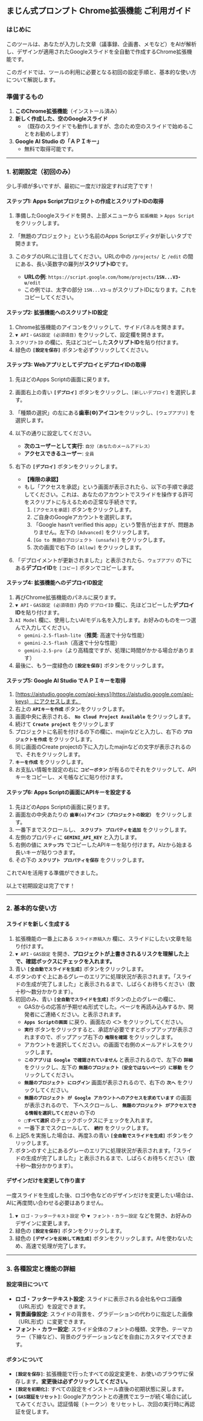 ## **まじん式プロンプト Chrome拡張機能 ご利用ガイド**

### **はじめに**

このツールは、あなたが入力した文章（議事録、企画書、メモなど）をAIが解析し、デザインが適用されたGoogleスライドを全自動で作成するChrome拡張機能です。

このガイドでは、ツールの利用に必要となる初回の設定手順と、基本的な使い方について解説します。

### **準備するもの**

1.  **このChrome拡張機能**（インストール済み）
2.  **新しく作成した、空のGoogleスライド**
    *  （既存のスライドでも動作しますが、念のため空のスライドで始めることをお勧めします）
3.  **Google AI Studio の「ＡＰＩキー」**
    *  無料で取得可能です。

---

### **1. 初期設定（初回のみ）**

少し手順が多いですが、最初に一度だけ設定すれば完了です！

#### **ステップ1: Apps Scriptプロジェクトの作成とスクリプトIDの取得**

1.  準備したGoogleスライドを開き、上部メニューから `拡張機能` > `Apps Script` をクリックします。
2.  「無題のプロジェクト」という名前のApps Scriptエディタが新しいタブで開きます。
3.  このタブのURLに注目してください。URLの中の `/projects/` と `/edit` の間にある、長い英数字の羅列が**スクリプトID**です。

    *   **URLの例**: `https://script.google.com/home/projects/`**`1SN...V3-u`**`/edit`
    *   この例では、太字の部分 `1SN...V3-u` がスクリプトIDになります。これをコピーしてください。

#### **ステップ2: 拡張機能へのスクリプトID設定**

1.  Chrome拡張機能のアイコンをクリックして、サイドパネルを開きます。
2.  `▼ API・GAS設定 (必須項目)` をクリックして、設定欄を開きます。
3.  `スクリプトID` の欄に、先ほどコピーした**スクリプトID**を貼り付けます。
4.  緑色の **`[設定を保存]`** ボタンを必ずクリックしてください。

#### **ステップ3: WebアプリとしてデプロイとデプロイIDの取得**

1.  先ほどのApps Scriptの画面に戻ります。
2.  画面右上の青い **`[デプロイ]`** ボタンをクリックし、`[新しいデプロイ]` を選択します。
3.  「種類の選択」の左にある**歯車(⚙️)アイコン**をクリックし、`[ウェブアプリ]` を選択します。
4.  以下の通りに設定してください。
    *   **次のユーザーとして実行**: `自分（あなたのメールアドレス）`
    *   **アクセスできるユーザー**: `全員`
5.  右下の **`[デプロイ]`** ボタンをクリックします。

    *   **【権限の承認】**
    *   もし「アクセスを承認」という画面が表示されたら、以下の手順で承認してください。これは、あなたのアカウントでスライドを操作する許可をスクリプトに与えるための正常な手続きです。
        1.  `[アクセスを承認]` ボタンをクリックします。
        2.  ご自身のGoogleアカウントを選択します。
        3.  「Google hasn’t verified this app」という警告が出ますが、問題ありません。左下の `[Advanced]` をクリックします。
        4.  `[Go to 無題のプロジェクト (unsafe)]` をクリックします。
        5.  次の画面で右下の `[Allow]` をクリックします。

6.  「デプロイメントが更新されました」と表示されたら、`ウェブアプリ` の下にある**デプロイID**を `[コピー]` ボタンでコピーします。

#### **ステップ4: 拡張機能へのデプロイID設定**

1.  再びChrome拡張機能のパネルに戻ります。
2.  `▼ API・GAS設定 (必須項目)` 内の `デプロイID` 欄に、先ほどコピーした**デプロイID**を貼り付けます。
3.  `AI Model` 欄に、使用したいAIモデル名を入力します。お好みのものを一つ選んで入力してください。
    *   `gemini-2.5-flash-lite`（**推奨**: 高速で十分な性能）
    *   `gemini-2.5-flash`（高速で十分な性能）
    *   `gemini-2.5-pro`（より高精度ですが、処理に時間がかかる場合があります）
4.  最後に、もう一度緑色の **`[設定を保存]`** ボタンをクリックします。

#### **ステップ5: Google AI Studio でＡＰＩキーを取得**
1.  [https://aistudio.google.com/api-keys](https://aistudio.google.com/api-keys)　にアクセスします。
2.  右上の **`APIキーを作成`** ボタンをクリックします。
3.  画面中央に表示される、 **`No Cloud Project Available`** をクリックします。
4.  続けて **`Create project`** をクリックします
5.  プロジェクトに名前を付けるの下の欄に、majinなどと入力し、右下の **`プロジェクトを作成`** をクリックします。
6.  同じ画面のCreate projectの下に入力したmajinなどの文字が表示されるので、それをクリックします。
7.  **`キーを作成`** をクリックします。
8.  お支払い情報を設定の右に **`コピーボタン`** が有るのでそれをクリックして、APIキーをコピーし、メモ帳などに貼り付けます。

#### **ステップ6: Apps Scriptの画面にAPIキーを設定する**
1.  先ほどのApps Scriptの画面に戻ります。
2.  画面左の中央あたりの **`歯車(⚙️)アイコン（プロジェクトの設定）`** をクリックします。
3.  一番下までスクロールし、 **`スクリプト プロパティを追加`** をクリックします。
4.  左側のプロパティに **`GEMINI_API_KEY`** と入力します。
5.  右側の値に **`ステップ5`** でコピーしたAPIキーを貼り付けます。Alzから始まる長いキーが貼りつきます。
6.  その下の **`スクリプト プロパティを保存`** をクリックします。

これでAIを活用する準備ができました。

以上で初期設定は完了です！

---

### **2. 基本的な使い方**

#### **スライドを新しく生成する**

1.  拡張機能の一番上にある `スライド原稿入力` 欄に、スライドにしたい文章を貼り付けます。
2.  `▼ API・GAS設定` を開き、**プロジェクトが上書きされるリスクを理解した上で、確認ボックスにチェックを入れます。**
3.  青い **`[全自動でスライドを生成]`** ボタンをクリックします。
4.  ボタンのすぐ上にあるグレーのエリアに処理状況が表示されます。「スライドの生成が完了しました」と表示されるまで、しばらくお待ちください（数十秒～数分かかります）。
5.  初回のみ、青い **`[全自動でスライドを生成]`** ボタンの上のグレーの欄に、
    * GASからの応答が予期せぬ形式でした。ページを再読み込みするか、開発者にご連絡ください。と表示されます。 
    * **`Apps Scriptの画面`** に戻り、画面左の **`＜＞`** をクリックしてください。
    * **`実行`** ボタンをクリックすると、承認が必要ですとポップアップが表示されますので、ポップアップ右下の **`権限を確認`** をクリックします。
    * アカウントを選択してください。の画面で右側のメールアドレスをクリックします。
    * **`このアプリは Google で確認されていません`** と表示されるので、左下の **`詳細`** をクリックし、左下の **`無題のプロジェクト（安全ではないページ）に移動`** をクリックしてください。
    * **`無題のプロジェクト にログイン`** 画面が表示されるので、右下の **`次へ`** をクリックしてください。
    * **`無題のプロジェクト が Google アカウントへのアクセスを求めています`** の画面が表示されるので、 下へスクロールし、 **`無題のプロジェクト がアクセスできる情報を選択してください`** の下の
    * **`□すべて選択`** のチェックボックスにチェックを入れます。
    * 一番下までスクロールして、 **`続行`** をクリックします。
6.  上記5.を実施した場合は、再度3.の青い **`[全自動でスライドを生成]`** ボタンをクリックします。
7.  ボタンのすぐ上にあるグレーのエリアに処理状況が表示されます。「スライドの生成が完了しました」と表示されるまで、しばらくお待ちください（数十秒～数分かかります）。

#### **デザインだけを変更して作り直す**

一度スライドを生成した後、ロゴや色などのデザインだけを変更したい場合は、AIに再度問い合わせる必要はありません。

1.  `▼ ロゴ・フッターテキスト設定` や `▼ フォント・カラー設定` などを開き、お好みのデザインに変更します。
2.  緑色の **`[設定を保存]`** ボタンをクリックします。
3.  緑色の **`[デザインを反映して再生成]`** ボタンをクリックします。AIを使わないため、高速で処理が完了します。

---

### **3. 各種設定と機能の詳細**

#### **設定項目について**

*   **ロゴ・フッターテキスト設定**: スライドに表示される会社名やロゴ画像（URL形式）を設定できます。
*   **背景画像設定**: スライドの背景を、グラデーションの代わりに指定した画像（URL形式）に変更できます。
*   **フォント・カラー設定**: スライド全体のフォントの種類、文字色、テーマカラー（下線など）、背景のグラデーションなどを自由にカスタマイズできます。

#### **ボタンについて**

*   **`[設定を保存]`**: 拡張機能で行ったすべての設定変更を、お使いのブラウザに保存します。**変更後は必ずクリックしてください。**
*   **`[設定を初期化]`**: すべての設定をインストール直後の初期状態に戻します。
*   **`[GAS認証をリセット]`**: Googleアカウントとの連携でエラーが続く場合に試してみてください。認証情報（トークン）をリセットし、次回の実行時に再認証を促します。